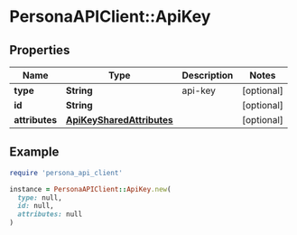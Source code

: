 # PersonaAPIClient::ApiKey

## Properties

| Name | Type | Description | Notes |
| ---- | ---- | ----------- | ----- |
| **type** | **String** | api-key | [optional] |
| **id** | **String** |  | [optional] |
| **attributes** | [**ApiKeySharedAttributes**](ApiKeySharedAttributes.md) |  | [optional] |

## Example

```ruby
require 'persona_api_client'

instance = PersonaAPIClient::ApiKey.new(
  type: null,
  id: null,
  attributes: null
)
```

